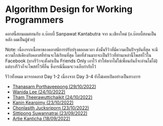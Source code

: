 # Algorithm Design for Working Programmers
คลาสนี้สอนผมสอนกับ อ.บ๊อบบี้ Sanpawat Kantabutra จาก ม.เชียงใหม่ (อ.บ๊อบบี้สอนเป็นหลัก ผมเป็นผู้ช่วย)

Note: เนื่องจากเนื้อหาของคลาสมีการปรับปรุงตลอดเวลา ดังนั้นรีวิวที่มีความเป็นปัจจุบันที่สุด จะมีความใกล้เคียงกับคลาสที่ท่านจะได้เรียนที่สุด โดยที่ส่วนมากจะเป็นรีวิวที่ท่านเหล่านี้โพสท์ไว้ใน Facebook (บางรีวิวจะตั้งค่าเป็น Friends Only เอาไว้ ทำให้หากไม่ใช่เพื่อนกันก็จะอ่านไม่ได้) แต่บางรีวิวก็จะโพสท์ไว้ที่อื่น ซึ่งกรณีนี้ผมจะวงเล็บกำกับไว้

รีวิวทั้งหมด มาจากคลาส Day 1-2 เนื่องจาก Day 3-4 ยังไม่เคยเปิดอย่างเป็นทางการ

- [Thanasarn Porthaveepong (29/10/2022)](https://www.facebook.com/lawofearth/posts/pfbid02cAQBv16db7fAonSBGoCtrfwUZjpf4S3ur2vmhBvGkzBq8Wp1etheQGKSn4Z1tbwzl) 
- [Wanida Lee (24/10/2022)](https://www.facebook.com/wanida.lee.1/posts/pfbid032P4U7UrnSWP16QBSBvu9fF4zr3sDALHb4EhHjVdFq1t3xZGykCBkYcWAqhWqtFz3l)
- [Tham Theerawuttichaikit (24/10/2022)](https://www.facebook.com/thamt20/posts/pfbid012YJpD19ogna5qJ8SfcA8my6q6yPTeCg7zmBjxeb2h41S2S1q3K1SfBYhQV4vb9Rl)
- [Kanin Kearpimy (23/10/2022)](https://www.facebook.com/kanin.kearpimy56/posts/pfbid02qdudGHys16RmZKnbrPHREeTdCerATKSfWo19UpBGaZ3sg2a3Fj67FL9TQZyJjGgCl) 
- [Chonlasith Jucksriporn (23/10/2022)](https://www.facebook.com/chonla/posts/pfbid0onfWpVjLmqDWJE5XxcHezBoVBdp8KKUzLMLoj244kHf5VAdJDk3kKjaCeUvJ7M7xl)
- [Sittipong Suwannatrai (23/09/2022)](https://www.facebook.com/Mr.Sittipong/posts/pfbid0qa5xuBpp6nTNNF5tm8wG1C55XYnHJBARG4y8fjSdQTrLaASFyd8Z8ZV415i8dSMvl)
- [Artie Kanticha (18/09/2022)](https://www.facebook.com/permalink.php?story_fbid=pfbid02DqH5EZhL418kCA46gP2QSypDW6ojiqyrhF4b87Zhzk3mPUq1EcU1vhHp6ASJEhfwl&id=100006627764914)
